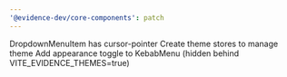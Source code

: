 ```yaml
---
'@evidence-dev/core-components': patch
---
```


DropdownMenuItem has cursor-pointer
Create theme stores to manage theme
Add appearance toggle to KebabMenu (hidden behind VITE_EVIDENCE_THEMES=true)

